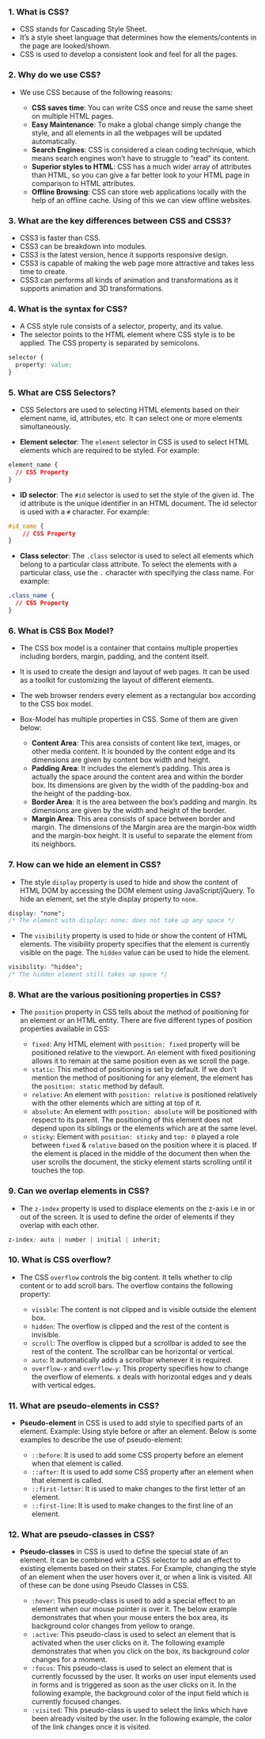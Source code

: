 ### 1. What is CSS?

- CSS stands for Cascading Style Sheet.
- It’s a style sheet language that determines how the elements/contents in the page are looked/shown.
- CSS is used to develop a consistent look and feel for all the pages.

### 2. Why do we use CSS?

- We use CSS because of the following reasons:

  - **CSS saves time**: You can write CSS once and reuse the same sheet on multiple HTML pages.
  - **Easy Maintenance**: To make a global change simply change the style, and all elements in all the webpages will be updated automatically.
  - **Search Engines**: CSS is considered a clean coding technique, which means search engines won’t have to struggle to “read” its content.
  - **Superior styles to HTML**: CSS has a much wider array of attributes than HTML, so you can give a far better look to your HTML page in comparison to HTML attributes.
  - **Offline Browsing**: CSS can store web applications locally with the help of an offline cache. Using of this we can view offline websites.

### 3. What are the key differences between CSS and CSS3?

- CSS3 is faster than CSS.
- CSS3 can be breakdown into modules.
- CSS3 is the latest version, hence it supports responsive design.
- CSS3 is capable of making the web page more attractive and takes less time to create.
- CSS3 can performs all kinds of animation and transformations as it supports animation and 3D transformations.

### 4. What is the syntax for CSS?

- A CSS style rule consists of a selector, property, and its value.
- The selector points to the HTML element where CSS style is to be applied. The CSS property is separated by semicolons.

```css
selector {
  property: value;
}
```

### 5. What are CSS Selectors?

- CSS Selectors are used to selecting HTML elements based on their element name, id, attributes, etc. It can select one or more elements simultaneously.

- **Element selector**: The `element` selector in CSS is used to select HTML elements which are required to be styled. For example:

```css
element_name {
  // CSS Property
}
```

- **ID selector**: The `#id` selector is used to set the style of the given id. The id attribute is the unique identifier in an HTML document. The id selector is used with a `#` character. For example:

```css
#id_name {
    // CSS Property
}
```

- **Class selector**: The `.class` selector is used to select all elements which belong to a particular class attribute. To select the elements with a particular class, use the `.` character with specifying the class name. For example:

```css
.class_name {
  // CSS Property
}
```

### 6. What is CSS Box Model?

- The CSS box model is a container that contains multiple properties including borders, margin, padding, and the content itself.
- It is used to create the design and layout of web pages. It can be used as a toolkit for customizing the layout of different elements.
- The web browser renders every element as a rectangular box according to the CSS box model.
- Box-Model has multiple properties in CSS. Some of them are given below:

  - **Content Area**: This area consists of content like text, images, or other media content. It is bounded by the content edge and its dimensions are given by content box width and height.
  - **Padding Area**: It includes the element’s padding. This area is actually the space around the content area and within the border box. Its dimensions are given by the width of the padding-box and the height of the padding-box.
  - **Border Area**: It is the area between the box’s padding and margin. Its dimensions are given by the width and height of the border.
  - **Margin Area**: This area consists of space between border and margin. The dimensions of the Margin area are the margin-box width and the margin-box height. It is useful to separate the element from its neighbors.

### 7. How can we hide an element in CSS?

- The style `display` property is used to hide and show the content of HTML DOM by accessing the DOM element using JavaScript/jQuery. To hide an element, set the style display property to `none`.

```css
display: "none";
/* The element with display: none; does not take up any space */
```

- The `visibility` property is used to hide or show the content of HTML elements. The visibility property specifies that the element is currently visible on the page. The `hidden` value can be used to hide the element.

```css
visibility: "hidden";
/* The hidden element still takes up space */
```

### 8. What are the various positioning properties in CSS?

- The `position` property in CSS tells about the method of positioning for an element or an HTML entity. There are five different types of position properties available in CSS:

  - `fixed`: Any HTML element with `position: fixed` property will be positioned relative to the viewport. An element with fixed positioning allows it to remain at the same position even as we scroll the page.
  - `static`: This method of positioning is set by default. If we don’t mention the method of positioning for any element, the element has the `position: static` method by default.
  - `relative`: An element with `position: relative` is positioned relatively with the other elements which are sitting at top of it.
  - `absolute`: An element with `position: absolute` will be positioned with respect to its parent. The positioning of this element does not depend upon its siblings or the elements which are at the same level.
  - `sticky`: Element with `position: sticky` and `top: 0` played a role between `fixed` & `relative` based on the position where it is placed. If the element is placed in the middle of the document then when the user scrolls the document, the sticky element starts scrolling until it touches the top.

### 9. Can we overlap elements in CSS?

- The `z-index` property is used to displace elements on the z-axis i.e in or out of the screen. It is used to define the order of elements if they overlap with each other.

```css
z-index: auto | number | initial | inherit;
```

### 10. What is CSS overflow?

- The CSS `overflow` controls the big content. It tells whether to clip content or to add scroll bars. The overflow contains the following property:

  - `visible`: The content is not clipped and is visible outside the element box.
  - `hidden`: The overflow is clipped and the rest of the content is invisible.
  - `scroll`: The overflow is clipped but a scrollbar is added to see the rest of the content. The scrollbar can be horizontal or vertical.
  - `auto`: It automatically adds a scrollbar whenever it is required.
  - `overflow-x` and `overflow-y`: This property specifies how to change the overflow of elements. x deals with horizontal edges and y deals with vertical edges.

### 11. What are pseudo-elements in CSS?

- **Pseudo-element** in CSS is used to add style to specified parts of an element. Example: Using style before or after an element. Below is some examples to describe the use of pseudo-element:

  - `::before`: It is used to add some CSS property before an element when that element is called.
  - `::after`: It is used to add some CSS property after an element when that element is called.
  - `::first-letter`: It is used to make changes to the first letter of an element.
  - `::first-line`: It is used to make changes to the first line of an element.

### 12. What are pseudo-classes in CSS?

- **Pseudo-classes** in CSS is used to define the special state of an element. It can be combined with a CSS selector to add an effect to existing elements based on their states. For Example, changing the style of an element when the user hovers over it, or when a link is visited. All of these can be done using Pseudo Classes in CSS.

  - `:hover`: This pseudo-class is used to add a special effect to an element when our mouse pointer is over it. The below example demonstrates that when your mouse enters the box area, its background color changes from yellow to orange.
  - `:active`: This pseudo-class is used to select an element that is activated when the user clicks on it. The following example demonstrates that when you click on the box, its background color changes for a moment.
  - `:focus`: This pseudo-class is used to select an element that is currently focussed by the user. It works on user input elements used in forms and is triggered as soon as the user clicks on it. In the following example, the background color of the input field which is currently focused changes.
  - `:visited`: This pseudo-class is used to select the links which have been already visited by the user. In the following example, the color of the link changes once it is visited.
